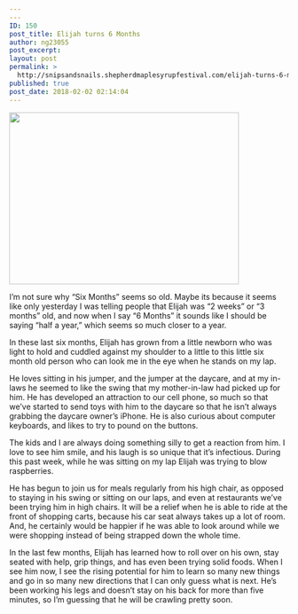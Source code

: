 ```yaml
---
---
ID: 150
post_title: Elijah turns 6 Months
author: ng23055
post_excerpt:
layout: post
permalink: >
  http://snipsandsnails.shepherdmaplesyrupfestival.com/elijah-turns-6-months
published: true
post_date: 2018-02-02 02:14:04
---
```

<img title="" src="http://snipsandsnails.shepherdmaplesyrupfestival.com/wp-content/uploads/2018/02/null-66.jpeg" alt="" width="414" height="310" />

I’m not sure why “Six Months” seems so old. Maybe its because it seems like only yesterday I was telling people that Elijah was “2 weeks” or “3 months” old, and now when I say “6 Months” it sounds like I should be saying “half a year,” which seems so much closer to a year.

In these last six months, Elijah has grown from a little newborn who was light to hold and cuddled against my shoulder to a little to this little six month old person who can look me in the eye when he stands on my lap.

He loves sitting in his jumper, and the jumper at the daycare, and at my in-laws he seemed to like the swing that my mother-in-law had picked up for him. He has developed an attraction to our cell phone, so much so that we’ve started to send toys with him to the daycare so that he isn’t always grabbing the daycare owner’s iPhone. He is also curious about computer keyboards, and likes to try to pound on the buttons.

The kids and I are always doing something silly to get a reaction from him. I love to see him smile, and his laugh is so unique that it’s infectious. During this past week, while he was sitting on my lap Elijah was trying to blow raspberries.

He has begun to join us for meals regularly from his high chair, as opposed to staying in his swing or sitting on our laps, and even at restaurants we’ve been trying him in high chairs. It will be a relief when he is able to ride at the front of shopping carts, because his car seat always takes up a lot of room. And, he certainly would be happier if he was able to look around while we were shopping instead of being strapped down the whole time.

In the last few months, Elijah has learned how to roll over on his own, stay seated with help, grip things, and has even been trying solid foods. When I see him now, I see the rising potential for him to learn so many new things and go in so many new directions that I can only guess what is next. He’s been working his legs and doesn’t stay on his back for more than five minutes, so I’m guessing that he will be crawling pretty soon.